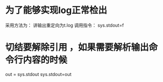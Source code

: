 #  为了能够实现log正常检出
   采用方法为： 讲输出重定向为t.log
   调用指令： sys.stdout=f
#  切结要解除引用 ，如果需要解析输出命令行内容的时候     

   out = sys.stdout
   sys.stdout=out


